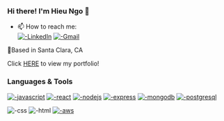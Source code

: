 ### Hi there! I'm Hieu Ngo 👋

- 📫 How to reach me: <br/>
<a href="https://www.linkedin.com/in/hieungo89/">![-LinkedIn](https://img.shields.io/badge/LinkedIn-0077B5?style=for-the-badge&logo=linkedin&logoColor=white)</a>
<a href="mailto:hieu.ngo12989@gmail.com">![-Gmail](https://img.shields.io/badge/Gmail-D14836?style=for-the-badge&logo=gmail&logoColor=white)</a>

📍Based in Santa Clara, CA

Click <a href="https://portfolio-hieungo89.vercel.app/">HERE</a> to view my portfolio!

### Languages & Tools
<a href="https://developer.mozilla.org/en-US/docs/Web/JavaScript/Guide/Introduction">![-javascript](https://img.shields.io/badge/JavaScript-F7DF1E.svg?style=for-the-badge&logo=JavaScript&logoColor=black)</a>
<a href="https://reactjs.org/">![-react](https://img.shields.io/badge/React-20232A?style=for-the-badge&logo=react&logoColor=61DAFB)</a>
<a href="https://nodejs.org/en/">![-nodejs](https://img.shields.io/badge/Node.js-339933?style=for-the-badge&logo=nodedotjs&logoColor=white)</a>
<a href="https://expressjs.com/">![-express](https://img.shields.io/badge/Express.js-000000?style=for-the-badge&logo=express&logoColor=white)</a>
<a href="https://www.mongodb.com/">![-mongodb](https://img.shields.io/badge/MongoDB-4EA94B?style=for-the-badge&logo=mongodb&logoColor=white)</a>
<a href="https://www.postgresql.org/">![-postgresql](https://img.shields.io/badge/PostgreSQL-316192?style=for-the-badge&logo=postgresql&logoColor=white)</a>

![-css](https://img.shields.io/badge/CSS3-1572B6?style=for-the-badge&logo=css3&logoColor=white)
![-html](https://img.shields.io/badge/HTML5-E34F26?style=for-the-badge&logo=html5&logoColor=white)
<a href="https://aws.amazon.com/">![-aws](https://img.shields.io/badge/Amazon_AWS-FF9900?style=for-the-badge&logo=amazonaws&logoColor=white)</a>

<!--
**hieungo89/hieungo89** is a ✨ _special_ ✨ repository because its `README.md` (this file) appears on your GitHub profile.

Here are some ideas to get you started:

- 🔭 I’m currently working on ...
- 🌱 I’m currently learning ...
- 👯 I’m looking to collaborate on ...
- 🤔 I’m looking for help with ...
- 💬 Ask me about ...
- 😄 Pronouns: ...
- ⚡ Fun fact: ...
-->
